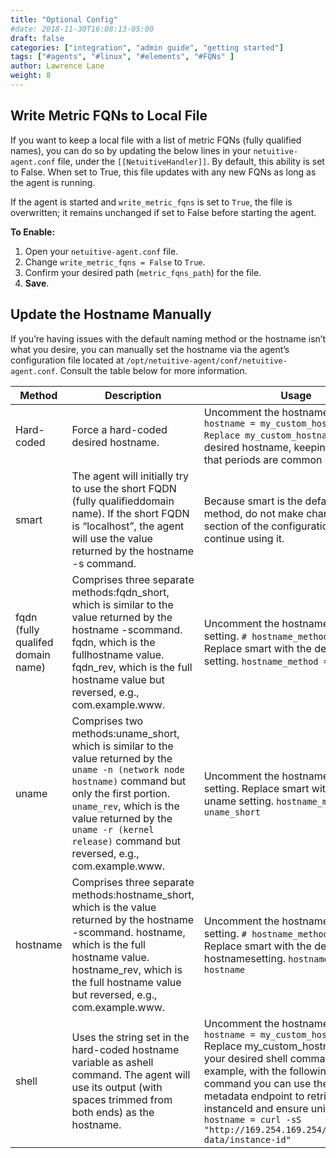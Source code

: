 ```yaml
---
title: "Optional Config"
#date: 2018-11-30T16:08:13-05:00
draft: false
categories: ["integration", "admin guide", "getting started"]
tags: ["#agents", "#linux", "#elements", "#FQNs" ]
author: Lawrence Lane
weight: 8
---
```


## Write Metric FQNs to Local File
If you want to keep a local file with a list of metric FQNs (fully qualified names), you can do so by updating the below lines in your `netuitive-agent.conf` file, under the ``[[NetuitiveHandler]]``. By default, this ability is set to False. When set to True, this file updates with any new FQNs as long as the agent is running.

If the agent is started and `write_metric_fqns` is set to `True`, the file is overwritten; it remains unchanged if set to False before starting the agent.

**To Enable:**  

1. Open your `netuitive-agent.conf` file.  
2. Change `write_metric_fqns = False` to `True`.  
3. Confirm your desired path (`metric_fqns_path`) for the file.  
4. **Save**.  

## Update the Hostname Manually
If you’re having issues with the default naming method or the hostname isn’t what you desire, you can manually set the hostname via the agent’s configuration file located at ``/opt/netuitive-agent/conf/netuitive-agent.conf``. Consult the table below for more information.

| Method                            | Description                                                                                                                                                                                                                                                                | Usage                                                                                                                                                                                                                                                                                                                                                                                                                                                                                                         |
|-----------------------------------|----------------------------------------------------------------------------------------------------------------------------------------------------------------------------------------------------------------------------------------------------------------------------|---------------------------------------------------------------------------------------------------------------------------------------------------------------------------------------------------------------------------------------------------------------------------------------------------------------------------------------------------------------------------------------------------------------------------------------------------------------------------------------------------------------|
| Hard-coded                        | Force a hard-coded desired hostname.                                                                                                                                                                                                                                       | Uncomment the hostname setting. ``# hostname = my_custom_hostname Replace my_custom_hostname`` with your desired hostname, keeping in mind that periods are common separators.                                                                                                                                                                                                                                                                                                                         |
| smart                             | The agent will initially try to use the short FQDN (fully qualifieddomain name). If the short FQDN is “localhost”, the agent will use the value returned by the hostname -s command.                                                                                       | Because smart is the default naming method, do not make changes to this section of the configuration file to continue using it.                                                                                                                                                                                                                                                                                                                                                                               |
| fqdn (fully qualifed domain name) | Comprises three separate methods:fqdn_short, which is similar to the value returned by the hostname -scommand. fqdn, which is the fullhostname value. fqdn_rev, which is the full hostname value but reversed, e.g., com.example.www.                                      | Uncomment the hostname_method setting. ``# hostname_method = smart`` Replace smart with the desired fqdn setting.  `hostname_method = fqdn_rev`                                                                                                                                                                                                                                                                                                                                                |
| uname                             | Comprises two methods:uname_short, which is similar to the value returned by the `uname -n (network node hostname)` command but only the first portion. `uname_rev`, which is the value returned by the `uname -r (kernel release)` command but reversed, e.g., com.example.www. | Uncomment the hostname_method setting. Replace smart with the desired uname setting. `hostname_method = uname_short`                                                                                                                                                                                                                                                                                                                                                                                 |
| hostname                          | Comprises three separate methods:hostname_short, which is the value returned by the hostname -scommand. hostname, which is the full hostname value. hostname_rev, which is the full hostname value but reversed, e.g., com.example.www.                                    | Uncomment the hostname_method setting.  ``# hostname_method = smart`` Replace smart with the desired hostnamesetting. `hostname_method = hostname`                                                                                                                                                                                                                                                                                                                                             |
| shell                             | Uses the string set in the hard-coded hostname variable as ashell command. The agent will use its output (with spaces trimmed from both ends) as the hostname.                                                                                                             | Uncomment the hostname setting. ``# hostname = my_custom_hostname`` Replace my_custom_hostname with your desired shell command. For example, with the following shell command you can use the AWS metadata endpoint to retrieve the instanceId and ensure uniqueness. `hostname = curl -sS "http://169.254.169.254/latest/meta-data/instance-id"` | xargs echo "$HOSTNAME -" Uncomment the hostname_method setting. ``# hostname_method = smart` Replace smart with shell. |
